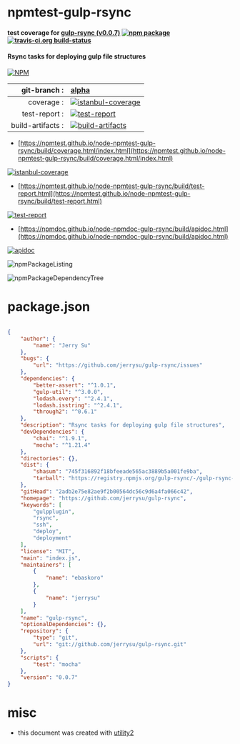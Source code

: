 # npmtest-gulp-rsync

#### test coverage for  [gulp-rsync (v0.0.7)](https://github.com/jerrysu/gulp-rsync)  [![npm package](https://img.shields.io/npm/v/npmtest-gulp-rsync.svg?style=flat-square)](https://www.npmjs.org/package/npmtest-gulp-rsync) [![travis-ci.org build-status](https://api.travis-ci.org/npmtest/node-npmtest-gulp-rsync.svg)](https://travis-ci.org/npmtest/node-npmtest-gulp-rsync)

#### Rsync tasks for deploying gulp file structures

[![NPM](https://nodei.co/npm/gulp-rsync.png?downloads=true&downloadRank=true&stars=true)](https://www.npmjs.com/package/gulp-rsync)

| git-branch : | [alpha](https://github.com/npmtest/node-npmtest-gulp-rsync/tree/alpha)|
|--:|:--|
| coverage : | [![istanbul-coverage](https://npmtest.github.io/node-npmtest-gulp-rsync/build/coverage.badge.svg)](https://npmtest.github.io/node-npmtest-gulp-rsync/build/coverage.html/index.html)|
| test-report : | [![test-report](https://npmtest.github.io/node-npmtest-gulp-rsync/build/test-report.badge.svg)](https://npmtest.github.io/node-npmtest-gulp-rsync/build/test-report.html)|
| build-artifacts : | [![build-artifacts](https://npmtest.github.io/node-npmtest-gulp-rsync/glyphicons_144_folder_open.png)](https://github.com/npmtest/node-npmtest-gulp-rsync/tree/gh-pages/build)|

- [https://npmtest.github.io/node-npmtest-gulp-rsync/build/coverage.html/index.html](https://npmtest.github.io/node-npmtest-gulp-rsync/build/coverage.html/index.html)

[![istanbul-coverage](https://npmtest.github.io/node-npmtest-gulp-rsync/build/screenCapture.buildCi.browser.%252Ftmp%252Fbuild%252Fcoverage.lib.html.png)](https://npmtest.github.io/node-npmtest-gulp-rsync/build/coverage.html/index.html)

- [https://npmtest.github.io/node-npmtest-gulp-rsync/build/test-report.html](https://npmtest.github.io/node-npmtest-gulp-rsync/build/test-report.html)

[![test-report](https://npmtest.github.io/node-npmtest-gulp-rsync/build/screenCapture.buildCi.browser.%252Ftmp%252Fbuild%252Ftest-report.html.png)](https://npmtest.github.io/node-npmtest-gulp-rsync/build/test-report.html)

- [https://npmdoc.github.io/node-npmdoc-gulp-rsync/build/apidoc.html](https://npmdoc.github.io/node-npmdoc-gulp-rsync/build/apidoc.html)

[![apidoc](https://npmdoc.github.io/node-npmdoc-gulp-rsync/build/screenCapture.buildCi.browser.%252Ftmp%252Fbuild%252Fapidoc.html.png)](https://npmdoc.github.io/node-npmdoc-gulp-rsync/build/apidoc.html)

![npmPackageListing](https://npmtest.github.io/node-npmtest-gulp-rsync/build/screenCapture.npmPackageListing.svg)

![npmPackageDependencyTree](https://npmtest.github.io/node-npmtest-gulp-rsync/build/screenCapture.npmPackageDependencyTree.svg)



# package.json

```json

{
    "author": {
        "name": "Jerry Su"
    },
    "bugs": {
        "url": "https://github.com/jerrysu/gulp-rsync/issues"
    },
    "dependencies": {
        "better-assert": "^1.0.1",
        "gulp-util": "^3.0.0",
        "lodash.every": "^2.4.1",
        "lodash.isstring": "^2.4.1",
        "through2": "^0.6.1"
    },
    "description": "Rsync tasks for deploying gulp file structures",
    "devDependencies": {
        "chai": "^1.9.1",
        "mocha": "^1.21.4"
    },
    "directories": {},
    "dist": {
        "shasum": "745f316892f18bfeeade565ac3889b5a001fe9ba",
        "tarball": "https://registry.npmjs.org/gulp-rsync/-/gulp-rsync-0.0.7.tgz"
    },
    "gitHead": "2adb2e75e82ae9f2b00564dc56c9d6a4fa066c42",
    "homepage": "https://github.com/jerrysu/gulp-rsync",
    "keywords": [
        "gulpplugin",
        "rsync",
        "ssh",
        "deploy",
        "deployment"
    ],
    "license": "MIT",
    "main": "index.js",
    "maintainers": [
        {
            "name": "ebaskoro"
        },
        {
            "name": "jerrysu"
        }
    ],
    "name": "gulp-rsync",
    "optionalDependencies": {},
    "repository": {
        "type": "git",
        "url": "git://github.com/jerrysu/gulp-rsync.git"
    },
    "scripts": {
        "test": "mocha"
    },
    "version": "0.0.7"
}
```



# misc
- this document was created with [utility2](https://github.com/kaizhu256/node-utility2)
